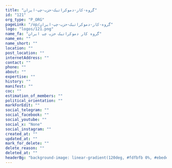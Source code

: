 ```yaml
---
title: "گروه-کار-دموکراتیک-حزب-چپ-ایران"
id: "121"
org_type: "P_ORG"
pageLink: "/op/گروه-کار-دموکراتیک-حزب-چپ-ایران"
logo: "logos/121.png"
name_fa: "گروه کار دموکراتیک حزب چپ ایران"
name_en: ""
name_short: ""
location: ""
post_location: ""
internetAddress: ""
contact: ""
phone: ""
about: ""
expertise: ""
history: ""
manifest: ""
coc: ""
estimation_of_members: ""
political_orientation: ""
markForEdit: ""
social_telegram: ""
social_facebook: ""
social_youtube: ""
social_x: "None"
social_instagram: ""
created_at: ""
updated_at: ""
mark_for_delete: ""
delete_reason: ""
deleted_at: ""
headerBg: "background-image: linear-gradient(120deg, #fdfbfb 0%, #ebedee 100%);"
---
```

